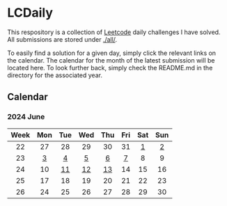 # **LCDaily**

This respository is a collection of [Leetcode](https://leetcode.com/) daily challenges I have solved. All submissions are stored under [./all/](./all/).

To easily find a solution for a given day, simply click the relevant links on the calendar. The calendar for the month of the latest submission will be located here. To look further back, simply check the README.md in the directory for the associated year.

## **Calendar**

### **2024 June**

|Week|Mon|Tue|Wed|Thu|Fri|Sat|Sun|
|:-:|:-:|:-:|:-:|:-:|:-:|:-:|:-:|
|22|27|28|29|30|31|[1](./all/3110_score_of_a_string/)|[2](./all/0344_reverse_string/)|
|23|[3](./all/2486_append_characters_to_string_to_make_subsequence/)|[4](./all/0409_longest_palindrome/)|[5](./all/1002_find_common_characters/)|[6](./all/0846_hand_of_straights/)|[7](./all/0648_replace_words/)|8|9|
|24|10|[11](./all/1122_relative_sort_array/)|[12](./all/0075_sort_colors/)|[13](./all/2037_minimum_number_of_moves_to_seat_everyone/)|14|15|16|
|25|17|18|19|20|21|22|23|
|26|24|25|26|27|28|29|30|
